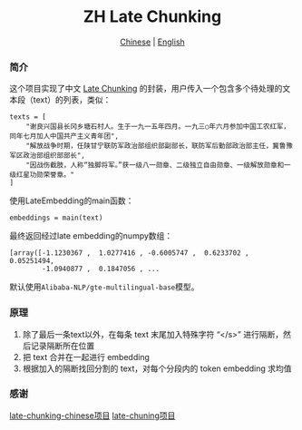 <h1 align="center">
ZH Late Chunking
</h1>

<div align="center">
  <a href="README.md">Chinese</a> | <a href="README_en.md">English</a>
</div>

### 简介
这个项目实现了中文 [Late Chunking](https://jina.ai/news/late-chunking-in-long-context-embedding-models) 
的封装，用户传入一个包含多个待处理的文本段（text）的列表，类似：

```{python}
texts = [
    "谢良兴国县长冈乡塘石村人。生于一九一五年四月。一九三○年六月参加中国工农红军，同年七月加人中国共产主义青年团",
    "解放战争时期，任陕甘宁联防军政治部组织部副部长，联防军后勤部政治部主任，冀鲁豫军区政治部组织部部长",
    "因战伤截肢，人称“独脚将军。”获一级八一勋章、二级独立自由勋章、一级解放勋章和一级红星功勋荣誉章。"
]
```

使用LateEmbedding的main函数：

```{python}
embeddings = main(text)
```

最终返回经过late embedding的numpy数组：

```{python}
[array([-1.1230367 ,  1.0277416 , -0.6005747 ,  0.6233702 ,  0.05251494,
        -1.0940877 ,  0.1847056 , ...
```

默认使用`Alibaba-NLP/gte-multilingual-base`模型。
### 原理
1. 除了最后一条text以外，在每条 text 末尾加入特殊字符 “\</s>” 进行隔断，然后记录隔断所在位置
2. 把 text 合并在一起进行 embedding
3. 根据加入的隔断找回分割的 text，对每个分段内的 token embedding 求均值

### 感谢
[late-chunking-chinese项目](https://github.com/zhanshijinwat/late-chunking-chinese)
[late-chuning项目](https://github.com/jina-ai/late-chunking)